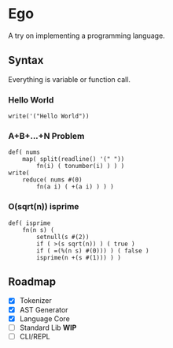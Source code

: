 # Ego
A try on implementing a programming language.

## Syntax
Everything is variable or function call.

### Hello World
```ego
write('("Hello World"))
```

### A+B+...+N Problem
```ego
def( nums
    map( split(readline() '(" "))
        fn(i) ( tonumber(i) ) ) )
write(
    reduce( nums #(0)
        fn(a i) ( +(a i) ) ) )
```

### O(sqrt(n)) isprime
```ego
def( isprime
    fn(n s) (
        setnull(s #(2))
        if ( >(s sqrt(n)) ) ( true )
        if ( =(%(n s) #(0))) ) ( false )
        isprime(n +(s #(1))) ) )
```

## Roadmap
- [x] Tokenizer
- [x] AST Generator
- [x] Language Core
- [ ] Standard Lib **WIP**
- [ ] CLI/REPL